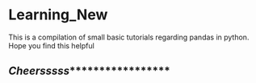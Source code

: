 # Learning_New
This is a compilation of small basic tutorials regarding  pandas in python.
Hope you find this helpful
## *********************************************Cheersssss**************************************************************
